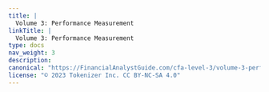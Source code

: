 ```yaml
---
title: |
  Volume 3: Performance Measurement
linkTitle: |
  Volume 3: Performance Measurement
type: docs
nav_weight: 3
description: 
canonical: "https://FinancialAnalystGuide.com/cfa-level-3/volume-3-performance-measurement/"
license: "© 2023 Tokenizer Inc. CC BY-NC-SA 4.0"
---
```

